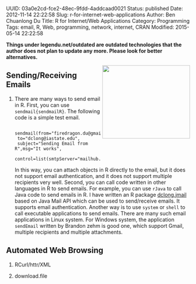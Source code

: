 UUID: 03a0e2cd-fce2-48ec-9fdd-4addcaad0021
Status: published
Date: 2012-11-14 22:22:58
Slug: r-for-internet-web-applications
Author: Ben Chuanlong Du
Title: R for Internet/Web Applications
Category: Programming
Tags: email, R, Web, programming, network, internet, CRAN
Modified: 2015-05-14 22:22:58

**Things under legendu.net/outdated are outdated technologies that the author does not plan to update any more. Please look for better alternatives.**

<img src="http://dclong.github.io/media/r/r.png" height="200" width="240" align="right"/>

## Sending/Receiving Emails

1. There are many ways to send email in R.
    First, you can use `sendmail{sendmailR}`.
    The following code is a simple test email.

        sendmail(from="firedragon.du@gmail.com",
        to="dclong@iastate.edu",
        subject="Sending Email from R",msg="It works",
        control=list(smtpServer="mailhub.iastate.edu"))

    In this way, you can attach objects in R directly to the email,
    but it does not support email authentication,
    and it does not support multiple recipients very well.
    Second, you can call code written in other languages in R to send emails.
    For example,
    you can use `rJava` to call Java code to send emails in R.
    I have written an R package [dclong.jmail](https://github.com/dclong/dclong.spt)
    based on Java Mail API
    which can be used to send/receive emails.
    It supports email authentication.
    Another way is to use `system` or `shell`
    to call executable applications to send emails.
    There are many such email applications in Linux system.
    For Windows system,
    the application `sendEmail` written by Brandon zehm is good one,
    which support Gmail, multiple recipients and multiple attachments.

## Automated Web Browsing

1. RCurl/httr/XML

2. download.file

